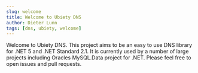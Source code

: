 ```yaml
---
slug: welcome
title: Welcome to Ubiety DNS
author: Dieter Lunn
tags: [dns, ubiety, welcome]
---
```


Welcome to Ubiety DNS. This project aims to be an easy to use DNS library for .NET 5 and .NET Standard 2.1. It is currently
used by a number of large projects including Oracles MySQL.Data project for .NET. Please feel free to open issues and pull
requests.